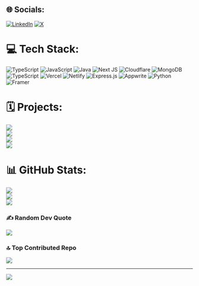 
## 🌐 Socials:
[![LinkedIn](https://img.shields.io/badge/LinkedIn-%230077B5.svg?logo=linkedin&logoColor=white)](https://linkedin.com/in/https://www.linkedin.com/in/kushvendar-jangid-6b46ba184/) [![X](https://img.shields.io/badge/X-black.svg?logo=X&logoColor=white)](https://x.com/https://x.com/kushvendar_99) 

# 💻 Tech Stack:
![TypeScript](https://img.shields.io/badge/typescript-%23007ACC.svg?style=for-the-badge&logo=typescript&logoColor=white) ![JavaScript](https://img.shields.io/badge/javascript-%23323330.svg?style=for-the-badge&logo=javascript&logoColor=%23F7DF1E) ![Java](https://img.shields.io/badge/java-%23ED8B00.svg?style=for-the-badge&logo=openjdk&logoColor=white) ![Next JS](https://img.shields.io/badge/Next-black?style=for-the-badge&logo=next.js&logoColor=white) ![Cloudflare](https://img.shields.io/badge/Cloudflare-F38020?style=for-the-badge&logo=Cloudflare&logoColor=white) ![MongoDB](https://img.shields.io/badge/MongoDB-%234ea94b.svg?style=for-the-badge&logo=mongodb&logoColor=white) ![TypeScript](https://img.shields.io/badge/typescript-%23007ACC.svg?style=for-the-badge&logo=typescript&logoColor=white) ![Vercel](https://img.shields.io/badge/vercel-%23000000.svg?style=for-the-badge&logo=vercel&logoColor=white) ![Netlify](https://img.shields.io/badge/netlify-%23000000.svg?style=for-the-badge&logo=netlify&logoColor=#00C7B7) ![Express.js](https://img.shields.io/badge/express.js-%23404d59.svg?style=for-the-badge&logo=express&logoColor=%2361DAFB) ![Appwrite](https://img.shields.io/badge/Appwrite-%23FD366E.svg?style=for-the-badge&logo=appwrite&logoColor=white) ![Python](https://img.shields.io/badge/python-3670A0?style=for-the-badge&logo=python&logoColor=ffdd54) ![Framer](https://img.shields.io/badge/Framer-black?style=for-the-badge&logo=framer&logoColor=blue)

# 🗓️ Projects:
![](https://moviesfilix.netlify.app/)<br/>
![](https://gidge.netlify.app/)<br/>
![](https://languagemodel.netlify.app/)<br/>
![](https://tshirrts.netlify.app/)<br/>

# 📊 GitHub Stats:
![](https://github-readme-stats.vercel.app/api?username=kushvendar&theme=dark&hide_border=false&include_all_commits=true&count_private=false)<br/>
![](https://nirzak-streak-stats.vercel.app/?user=kushvendar&theme=dark&hide_border=false)<br/>
![](https://github-readme-stats.vercel.app/api/top-langs/?username=kushvendar&theme=dark&hide_border=false&include_all_commits=true&count_private=false&layout=compact)

### ✍️ Random Dev Quote
![](https://quotes-github-readme.vercel.app/api?type=horizontal&theme=dark)

### 🔝 Top Contributed Repo
![](https://github-contributor-stats.vercel.app/api?username=kushvendar&limit=5&theme=dark&combine_all_yearly_contributions=true)

---
[![](https://visitcount.itsvg.in/api?id=kushvendar&icon=0&color=0)](https://visitcount.itsvg.in)

<!-- Proudly created with GPRM ( https://gprm.itsvg.in ) -->

